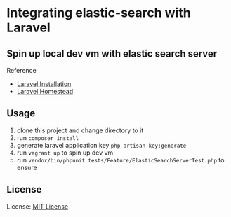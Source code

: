 # Integrating elastic-search with Laravel

## Spin up local dev vm with elastic search server

Reference
* [Laravel Installation](https://laravel.com/docs/5.6/installation) 
* [Laravel Homestead](https://laravel.com/docs/5.6/homestead)
 
## Usage 

1. clone this project and change directory to it
2. run `composer install`
3. generate laravel application key `php artisan key:generate` 
4. run `vagrant up` to spin up dev vm
5. run `vendor/bin/phpunit tests/Feature/ElasticSearchServerTest.php` to ensure 

## License
License: [MIT License](https://en.wikipedia.org/wiki/MIT_License)
